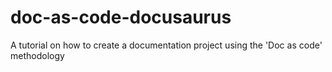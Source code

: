 # doc-as-code-docusaurus
A tutorial on how to create a documentation project using the 'Doc as code' methodology
